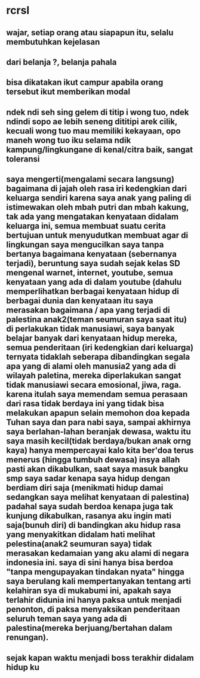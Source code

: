 # rcrsl
## wajar, setiap orang atau siapapun itu, selalu membutuhkan kejelasan
## dari belanja ?, belanja pahala
## bisa dikatakan ikut campur apabila orang tersebut ikut memberikan modal
## ndek ndi seh sing gelem di titip i wong tuo, ndek ndindi sopo ae lebih seneng dititipi arek cilik, kecuali wong tuo mau memiliki kekayaan, opo maneh wong tuo iku selama ndik kampung/lingkungane di kenal/citra baik, sangat toleransi
## saya mengerti(mengalami secara langsung) bagaimana di jajah oleh rasa iri kedengkian dari keluarga sendiri karena saya anak yang paling di istimewakan oleh mbah putri dan mbah kakung, tak ada yang mengatakan kenyataan didalam keluarga ini, semua membuat suatu cerita bertujuan untuk menyudutkan membuat agar di lingkungan saya mengucilkan saya tanpa bertanya bagaimana kenyataan (sebernanya terjadi), beruntung saya sudah sejak kelas SD mengenal warnet, internet, youtube, semua kenyataan yang ada di dalam youtube (dahulu memperlihatkan berbagai kenyataan hidup di berbagai dunia dan kenyataan itu saya merasakan bagaimana / apa yang terjadi di palestina anak2(teman seumuran saya saat itu) di perlakukan tidak manusiawi, saya banyak belajar banyak dari kenyataan hidup mereka, semua penderitaan (iri kedengkian dari keluarga) ternyata tidaklah seberapa dibandingkan segala apa yang di alami oleh manusia2 yang ada di wilayah paletina, mereka diperlakukan sangat tidak manusiawi secara emosional, jiwa, raga. karena itulah saya memendam semua perasaan dari rasa tidak berdaya ini yang tidak bisa melakukan apapun selain memohon doa kepada Tuhan saya dan para nabi saya, sampai akhirnya saya berlahan-lahan beranjak dewasa, waktu itu saya masih kecil(tidak berdaya/bukan anak orng kaya) hanya mempercayai kalo kita ber'doa terus menerus (hingga tumbuh dewasa) insya allah pasti akan dikabulkan, saat saya masuk bangku smp saya sadar kenapa saya hidup dengan berdiam diri saja (menikmati hidup damai sedangkan saya melihat kenyataan di palestina) padahal saya sudah berdoa kenapa juga tak kunjung dikabulkan, rasanya aku ingin mati saja(bunuh diri) di bandingkan aku hidup rasa yang menyakitkan didalam hati melihat pelestina(anak2 seumuran saya) tidak merasakan kedamaian yang aku alami di negara indonesia ini. saya di sini hanya bisa berdoa "tanpa mengupayakan tindakan nyata" hingga saya berulang kali mempertanyakan tentang arti kelahiran sya di mukabumi ini, apakah saya terlahir didunia ini hanya paksa untuk menjadi penonton, di paksa menyaksikan penderitaan seluruh teman saya yang ada di palestina(mereka berjuang/bertahan dalam renungan).

## sejak kapan waktu menjadi boss terakhir didalam hidup ku



